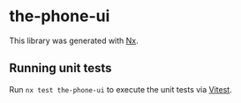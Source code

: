 # the-phone-ui

This library was generated with [Nx](https://nx.dev).

## Running unit tests

Run `nx test the-phone-ui` to execute the unit tests via [Vitest](https://vitest.dev/).
